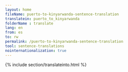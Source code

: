 ```yaml
---
layout: home
fileName: puerto-to-kinyarwanda-sentence-translation
translatein: puerto_to_kinyarwanda
folderName : translate
lang: en
from: es
to: rw
permalink: /puerto-to-kinyarwanda-sentence-translation
tool: sentence-translations
nointernationalization: true
---
```

{% include section/translateinto.html %}
